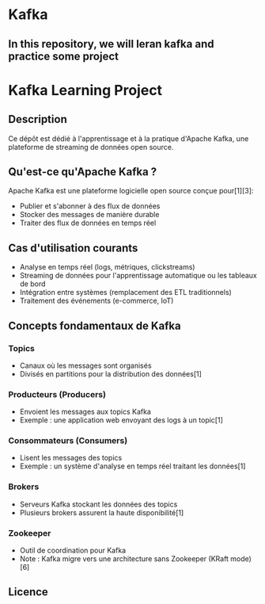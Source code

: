 # Kafka
## In this repository, we will leran kafka and practice some project 
# Kafka Learning Project

## Description
Ce dépôt est dédié à l'apprentissage et à la pratique d'Apache Kafka, une plateforme de streaming de données open source.

## Qu'est-ce qu'Apache Kafka ?

Apache Kafka est une plateforme logicielle open source conçue pour[1][3]:

- Publier et s'abonner à des flux de données
- Stocker des messages de manière durable
- Traiter des flux de données en temps réel

## Cas d'utilisation courants

- Analyse en temps réel (logs, métriques, clickstreams)
- Streaming de données pour l'apprentissage automatique ou les tableaux de bord
- Intégration entre systèmes (remplacement des ETL traditionnels)
- Traitement des événements (e-commerce, IoT)

## Concepts fondamentaux de Kafka

### Topics
- Canaux où les messages sont organisés
- Divisés en partitions pour la distribution des données[1]

### Producteurs (Producers)
- Envoient les messages aux topics Kafka
- Exemple : une application web envoyant des logs à un topic[1]

### Consommateurs (Consumers)
- Lisent les messages des topics
- Exemple : un système d'analyse en temps réel traitant les données[1]

### Brokers
- Serveurs Kafka stockant les données des topics
- Plusieurs brokers assurent la haute disponibilité[1]

### Zookeeper
- Outil de coordination pour Kafka
- Note : Kafka migre vers une architecture sans Zookeeper (KRaft mode)[6]



## Licence


